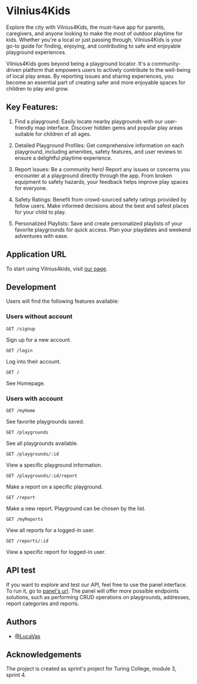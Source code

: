# Vilnius4Kids

Explore the city with Vilnius4Kids, the must-have app for parents, caregivers, and anyone looking to make the most of outdoor playtime for kids.
Whether you're a local or just passing through, Vilnius4Kids is your go-to guide for finding, enjoying, and contributing to safe and enjoyable playground experiences.

Vilnius4Kids goes beyond being a playground locator. It's a community-driven platform that empowers users to actively contribute to the well-being of local play areas. By reporting issues and sharing experiences, you become an essential part of creating safer and more enjoyable spaces for children to play and grow.

## Key Features:

1. Find a playground: Easily locate nearby playgrounds with our user-friendly map interface. Discover hidden gems and popular play areas suitable for children of all ages.

2. Detailed Playground Profiles: Get comprehensive information on each playground, including amenities, safety features, and user reviews to ensure a delightful playtime experience.

3. Report Issues: Be a community hero! Report any issues or concerns you encounter at a playground directly through the app. From broken equipment to safety hazards, your feedback helps improve play spaces for everyone.

4. Safety Ratings: Benefit from crowd-sourced safety ratings provided by fellow users. Make informed decisions about the best and safest places for your child to play.

5. Personalized Playlists: Save and create personalized playlists of your favorite playgrounds for quick access. Plan your playdates and weekend adventures with ease.

## Application URL

To start using Vilnius4kids, visit [our page](https://vilniusforkids.mjjduaus31rmk.eu-central-1.cs.amazonlightsail.com/).

## Development

Users will find the following features available:

### Users without account

```http
GET /signup
```

Sign up for a new account.

```http
GET /login
```

Log into their account.

```http
GET /
```

See Homepage.

### Users with account

```http
GET /myHome
```

See favorite playgrounds saved.

```http
GET /playgrounds
```

See all playgrounds available.

```http
GET /playgrounds/:id
```

View a specific playground information.

```http
GET /playgrounds/:id/report
```

Make a report on a specific playground.

```http
GET /report
```

Make a new report. Playground can be chosen by the list.

```http
GET /myReports
```

View all reports for a logged-in user.

```http
GET /reports/:id
```

View a specific report for logged-in user.

## API test

If you want to explore and test our API, feel free to use the panel interface. To run it, go to [panel's url](https://vilniusforkids.mjjduaus31rmk.eu-central-1.cs.amazonlightsail.com/api/panel).
The panel will offer more possible endpoints solutions, such as performing CRUD operations on playgrounds, addresses, report categories and reports.

## Authors

- [@LucaVas](https://www.github.com/LucaVas)

## Acknowledgements

The project is created as sprint's project for Turing College, module 3, sprint 4.
